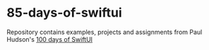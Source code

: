 # 85-days-of-swiftui

Repository contains examples, projects and assignments from Paul Hudson's [100 days of SwiftUI](https://www.hackingwithswift.com/100/swiftui)

